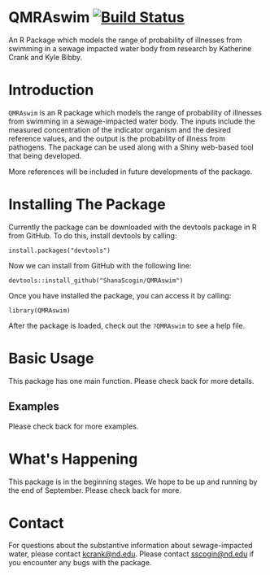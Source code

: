 # QMRAswim [![Build Status](https://travis-ci.com/ShanaScogin/QMRAswim.svg?branch=master)](https://travis-ci.com/ShanaScogin/QMRAswim)
An R Package which models the range of probability of illnesses from swimming in a sewage impacted water body from research by Katherine Crank and Kyle Bibby. 

# Introduction
`QMRAswim` is an R package which models the range of probability of illnesses from swimming in a sewage-impacted water body. The inputs include the measured concentration of the indicator organism and the desired reference values, and the output is the probability of illness from pathogens. The package can be used along with a Shiny web-based tool that being developed. 

More references will be included in future developments of the package.

# Installing The Package
Currently the package can be downloaded with the devtools package in R from GitHub. To do this, install devtools by calling:

```
install.packages("devtools")
```

Now we can install from GitHub with the following line:

```
devtools::install_github("ShanaScogin/QMRAswim")
```

Once you have installed the package, you can access it by calling:

```
library(QMRAswim)
```
After the package is loaded, check out the `?QMRAswim` to see a help file. 

# Basic Usage
This package has one main function. Please check back for more details.

## Examples
Please check back for more examples.

# What's Happening
This package is in the beginning stages. We hope to be up and running by the end of September. Please check back for more.

# Contact
For questions about the substantive information about sewage-impacted water, please contact kcrank@nd.edu. Please contact sscogin@nd.edu if you encounter any bugs with the package. 